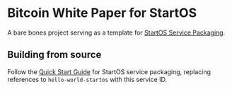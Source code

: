 # Bitcoin White Paper for StartOS

A bare bones project serving as a template for [StartOS Service Packaging](https://docs.star9.com/packaging-guide).

## Building from source

Follow the [Quick Start Guide](https://docs.star9.com/packaging-guide/quick-start/) for StartOS service packaging, replacing references to `hello-world-startos` with this service ID.

